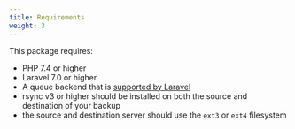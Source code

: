 ```yaml
---
title: Requirements
weight: 3
---
```


This package requires:

- PHP 7.4 or higher 
- Laravel 7.0 or higher
- A queue backend that is [supported by Laravel](https://laravel.com/docs/7.0/queues#driver-prerequisites)
- rsync v3 or higher should be installed on both the source and destination of your backup
- the source and destination server should use the `ext3` or `ext4` filesystem
